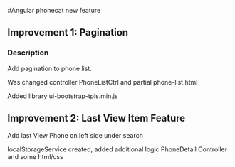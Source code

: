 #Angular phonecat new feature
## Improvement 1: Pagination
### Description
Add pagination to phone list.

Was changed controller PhoneListCtrl and partial phone-list.html

Added library ui-bootstrap-tpls.min.js

## Improvement 2: Last View Item Feature

Add last View Phone on left side under search

localStorageService created, added additional logic PhoneDetail Controller and some html/css